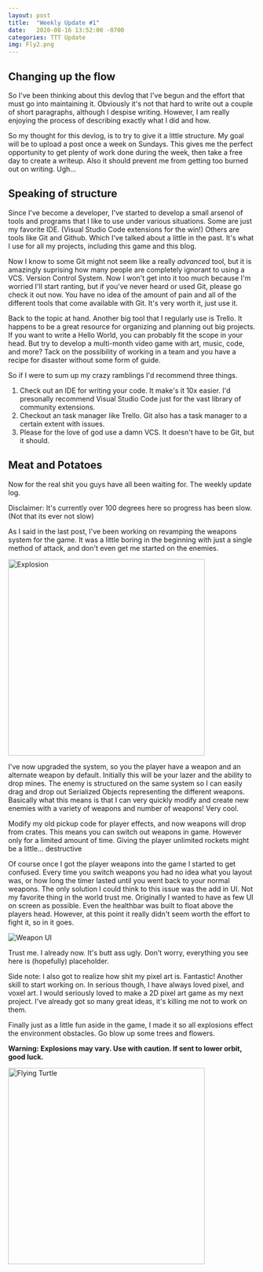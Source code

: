 ```yaml
---
layout: post
title:  "Weekly Update #1"
date:   2020-08-16 13:52:00 -0700
categories: TTT Update
img: Fly2.png
---
```


## Changing up the flow

So I've been thinking about this devlog that I've begun and the effort that must go into maintaining it. Obviously it's not that hard to write out a couple of short paragraphs, although I despise writing. However, I am really enjoying the process of describing exactly what I did and how. 

So my thought for this devlog, is to try to give it a little structure. My goal will be to upload a post once a week on Sundays. This gives me the perfect opportunity to get plenty of work done during the week, then take a free day to create a writeup. Also it should prevent me from getting too burned out on writing. Ugh...

## Speaking of structure

Since I've become a developer, I've started to develop a small arsenol of tools and programs that I like to use under various situations. Some are just my favorite IDE. (Visual Studio Code extensions for the win!) Others are tools like Git and Github. Which I've talked about a little in the past. It's what I use for all my projects, including this game and this blog.

Now I know to some Git might not seem like a really *advanced* tool, but it is amazingly suprising how many people are completely ignorant to using a VCS. Version Control System. Now I won't get into it too much because I'm worried I'll start ranting, but if you've never heard or used Git, please go check it out now. You have no idea of the amount of pain and all of the different tools that come available with Git. It's very worth it, just use it.

Back to the topic at hand. Another big tool that I regularly use is Trello. It happens to be a great resource for organizing and planning out big projects. If you want to write a Hello World, you can probably fit the scope in your head. But try to develop a multi-month video game with art, music, code, and more? Tack on the possibility of working in a team and you have a recipe for disaster without some form of guide. 

So if I were to sum up my crazy ramblings I'd recommend three things.

1. Check out an IDE for writing your code. It make's it 10x easier. I'd presonally recommend Visual Studio Code just for the vast library of community extensions. 
2. Checkout an task manager like Trello. Git also has a task manager to a certain extent with issues.
3. Please for the love of god use a damn VCS. It doesn't have to be Git, but it should.

## Meat and Potatoes

Now for the real shit you guys have all been waiting for. The weekly update log.

Disclaimer: It's currently over 100 degrees here so progress has been slow. (Not that its ever not slow)

As I said in the last post, I've been working on revamping the weapons system for the game. It was a little boring in the beginning with just a single method of attack, and don't even get me started on the enemies. 

<img src="../../../../../assets/images/Explosion.png" alt="Explosion" width="400">

I've now upgraded the system, so you the player have a weapon and an alternate weapon by default. Initially this will be your lazer and the ability to drop mines. The enemy is structured on the same system so I can easily drag and drop out Serialized Objects representing the different weapons. Basically what this means is that I can very quickly modify and create new enemies with a variety of weapons and number of weapons! Very cool.

Modify my old pickup code for player effects, and now weapons will drop from crates. This means you can switch out weapons in game. However only for a limited amount of time. Giving the player unlimited rockets might be a little... destructive

Of course once I got the player weapons into the game I started to get confused. Every time you switch weapons you had no idea what you layout was, or how long the timer lasted until you went back to your normal weapons. The only solution I could think to this issue was the add in UI. Not my favorite thing in the world trust me. Originally I wanted to have as few UI on screen as possible. Even the healthbar was built to float above the players head. However, at this point it really didn't seem worth the effort to fight it, so in it goes.

<img src="../../../../../assets/images/WeaponUI.png" alt="Weapon UI">

Trust me. I already now. It's butt ass ugly. Don't worry, everything you see here is (hopefully) placeholder. 

Side note: I also got to realize how shit my pixel art is. Fantastic! Another skill to start working on. 
In serious though, I have always loved pixel, and voxel art. I would seriously loved to make a 2D pixel art game as my next project. I've already got so many great ideas, it's killing me not to work on them.

Finally just as a little fun aside in the game, I made it so all explosions effect the environment obstacles. Go blow up some trees and flowers.

**Warning: Explosions may vary. Use with caution. If sent to lower orbit, good luck.**

<img src="../../../../../assets/images/Fly2.png" alt="Flying Turtle" width="400">

[gh-p]:         https://pages.github.com/